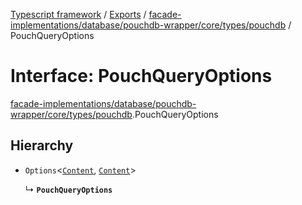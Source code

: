 [Typescript framework](../index.md) / [Exports](../modules.md) / [facade-implementations/database/pouchdb-wrapper/core/types/pouchdb](../modules/facade_implementations_database_pouchdb_wrapper_core_types_pouchdb.md) / PouchQueryOptions

# Interface: PouchQueryOptions

[facade-implementations/database/pouchdb-wrapper/core/types/pouchdb](../modules/facade_implementations_database_pouchdb_wrapper_core_types_pouchdb.md).PouchQueryOptions

## Hierarchy

- `Options`<[`Content`](facade_implementations_database_pouchdb_wrapper_core_types_pouchdb.Content.md), [`Content`](facade_implementations_database_pouchdb_wrapper_core_types_pouchdb.Content.md)\>

  ↳ **`PouchQueryOptions`**
